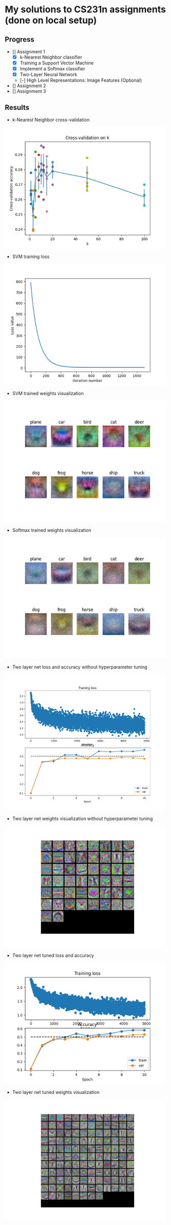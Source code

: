 # My solutions to CS231n assignments (done on local setup)

## Progress

- [] Assignment 1
  - [x] k-Nearest Neighbor classifier
  - [x] Training a Support Vector Machine
  - [x] Implement a Softmax classifier
  - [x] Two-Layer Neural Network
  - [-] High Level Representations: Image Features (Optional)
- [] Assignment 2
- [] Assignment 3

## Results

* k-Nearest Neighbor cross-validation

![knn-cross-validation](./assets/cross-validation-knn.png)

* SVM training loss

![svm-training-loss](./assets/svm-loss.png)

* SVM trained weights visualization

![svm-weights-vis](./assets/svm-weights-vis.png)

* Softmax trained weights visualization

![softmax-weights-vis](./assets/softmax-weights-vis.png)

* Two layer net loss and accuracy without hyperparameter tuning

![tln-init-loss-acc](./assets/tln_init_loss_acc.png)

* Two layer net weights visualization without hyperparameter tuning

![tln-init-weights](./assets/tln_init_weights.png)

* Two layer net tuned loss and accuracy

![tln-fin-loss-acc](./assets/tln-fin-loss-acc.png)

* Two layer net tuned weights visualization

![tln-fin-weights](./assets/tln-fin-weights.png)
